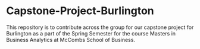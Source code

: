# Capstone-Project-Burlington
This repository is to contribute across the group for our capstone project for Burlington as a part of the Spring Semester for the course Masters in Business Analytics at McCombs School of Business.
